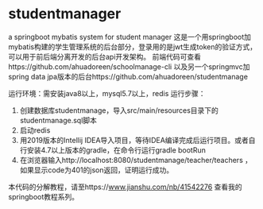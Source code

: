 # studentmanager
a springboot mybatis system for student manager
这是一个用springboot加mybatis构建的学生管理系统的后台部分，登录用的是jwt生成token的验证方式，可以用于前后端分离开发的后台api开发架构。 
前端代码可查看https://github.com/ahuadoreen/schoolmanage-cli 
以及另一个springmvc加spring data jpa版本的后台https://github.com/ahuadoreen/studentmanage

运行环境：需安装java8以上，mysql5.7以上，redis
运行步骤：
1. 创建数据库studentmanage，导入src/main/resources目录下的studentmanage.sql脚本
2. 启动redis
3. 用2019版本的Intellij IDEA导入项目，等待IDEA编译完成后运行项目。或者自行安装4.7以上版本的gradle，在命令行运行gradle bootRun
4. 在浏览器输入http://localhost:8080/studentmanage/teacher/teachers ，如果显示code为401的json返回，证明运行成功。

本代码的分解教程，请至https://www.jianshu.com/nb/41542276 查看我的springboot教程系列。
